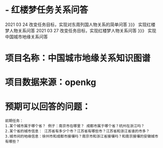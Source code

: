 # - 红楼梦任务关系问答

2021 03 24 改变任务目标，实现对东周列国人物关系的简单问答 》》》 实现红楼梦人物关系问答
2021 03 27 改变任务目标，实现红楼梦人物关系问答 》》》 实现中国城市地缘关系问答
# 项目名称：中国城市地缘关系知识图谱
# 项目数据来源：openkg
# 预期可以回答的问题：
	前期任务： 
	1.某个城市属于哪个省？ 例子：南京市在哪里？ 成都市属于哪个省？杭州在浙江吗？
	2.某个省的城市信息： 江苏省有多少个市？江苏省有哪些市？江苏省和浙江省谁的市多？
	3.城市间的地缘信息：徐州市和成都市接壤吗？南京市和浙江省接壤吗？和南京接壤的安徽城市有哪些？
			   

